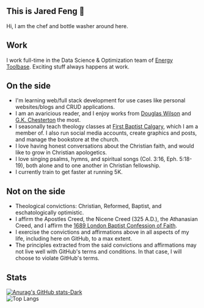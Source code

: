 ## This is Jared Feng 👋
Hi, I am the chef and bottle washer around here. 

## Work
I work full-time in the Data Science & Optimization team of [Energy Toolbase](https://energytoolbase.com). Exciting stuff always happens at work.

## On the side
- I'm learning web/full stack development for use cases like personal websites/blogs and CRUD applications.
- I am an avaricious reader, and I enjoy works from [Douglas Wilson](https://dougwils.com) and [G.K. Chesterton](https://en.wikipedia.org/wiki/G._K._Chesterton) the most.
- I seasonally teach theology classes at [First Baptist Calgary](https://firstbaptistcalgary.com), which I am a member of. I also run social media accounts, create graphics and posts, and manage the bookstore at the church.
- I love having honest conversations about the Christian faith, and would like to grow in Christian apologetics.
- I love singing psalms, hymns, and spiritual songs (Col. 3:16, Eph. 5:18-19), both alone and to one another in Christian fellowship.
- I currently train to get faster at running 5K.

## Not on the side
- Theological convictions: Christian, Reformed, Baptist, and eschatologically optimistic.
- I affirm the Apostles Creed, the Nicene Creed (325 A.D.), the Athanasian Creed, and I affirm the [1689 London Baptist Confession of Faith](https://www.the1689confession.com/).
- I exercise the convictions and affirmations above in all aspects of my life, including here on GitHub, to a max extent.
- The principles extracted from the said convictions and affirmations may not live well with GitHub's terms and conditions. In that case, I will choose to violate GitHub's terms.

## Stats
[![Anurag's GitHub stats-Dark](https://github-readme-stats.vercel.app/api?username=jaredxfeng&show_icons=true&theme=dark#gh-dark-mode-only)](https://github.com/anuraghazra/github-readme-stats#gh-dark-mode-only)
<br>
![Top Langs](https://github-readme-stats.vercel.app/api/top-langs/?username=jaredxfeng&hide=jupyter%20notebook&theme=dark#gh-dark-mode-only)

<!--
**jaredxfeng/jaredxfeng** is a ✨ _special_ ✨ repository because its `README.md` (this file) appears on your GitHub profile.

Here are some ideas to get you started:

- 🔭 I’m currently working on ...
- 🌱 I’m currently learning ...
- 👯 I’m looking to collaborate on ...
- 🤔 I’m looking for help with ...
- 💬 Ask me about ...
- 📫 How to reach me: ...
- 😄 Pronouns: ...
- ⚡ Fun fact: ...
-->
